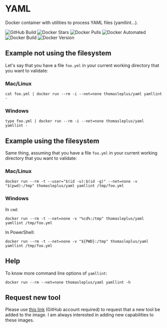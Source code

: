 # YAML

Docker container with utilities to process YAML files (yamllint...).

![GitHub Build](https://img.shields.io/github/workflow/status/thomasleplus/docker-yaml/Docker%20Image%20CI)
![Docker Stars](https://img.shields.io/docker/stars/thomasleplus/yaml)
![Docker Pulls](https://img.shields.io/docker/pulls/thomasleplus/yaml)
![Docker Automated](https://img.shields.io/docker/cloud/automated/thomasleplus/yaml)
![Docker Build](https://img.shields.io/docker/cloud/build/thomasleplus/yaml)
![Docker Version](https://img.shields.io/docker/v/thomasleplus/yaml?sort=semver)

## Example not using the filesystem

Let's say that you have a file `foo.yml` in your current working directory that you want to validate:

### Mac/Linux

```
cat foo.yml | docker run --rm -i --net=none thomasleplus/yaml yamllint -
```

### Windows

```
type foo.yml | docker run --rm -i --net=none thomasleplus/yaml yamllint -
```

## Example using the filesystem

Same thing, assuming that you have a file `foo.yml` in your current working directory that you want to validate:

### Mac/Linux

```
docker run --rm -t --user="$(id -u):$(id -g)" --net=none -v "$(pwd):/tmp" thomasleplus/yaml yamllint /tmp/foo.yml
```

### Windows

In `cmd`:

```
docker run --rm -t --net=none -v "%cd%:/tmp" thomasleplus/yaml yamllint /tmp/foo.yml
```

In PowerShell:

```
docker run --rm -t --net=none -v "${PWD}:/tmp" thomasleplus/yaml yamllint /tmp/foo.yml
```

## Help

To know more command line options of `yamllint`:

```
docker run --rm --net=none thomasleplus/yaml yamllint -h
```

## Request new tool

Please use [this link](https://github.com/thomasleplus/docker-yaml/issues/new?assignees=thomasleplus&labels=enhancement&template=feature_request.md&title=%5BFEAT%5D) (GitHub account required) to request that a new tool be added to the image. I am always interested in adding new capabilities to these images.
